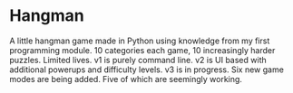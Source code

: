 # Hangman
A little hangman game made in Python using knowledge from my first programming module.
10 categories each game, 10 increasingly harder puzzles. Limited lives.
v1 is purely command line.
v2 is UI based with additional powerups and difficulty levels.
v3 is in progress. Six new game modes are being added. Five of which are seemingly working.
